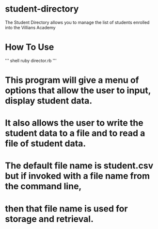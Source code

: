 # student-directory

The Student Directory allows you to manage the list of students enrolled into the Villians Academy

# How To Use

''' shell
  ruby director.rb
''' 
# This program will give a menu of options that allow the user to input, display student data.
# It also allows the user to write the student data to a file and to read a file of student data.
# The default file name is student.csv but if invoked with a file name from the command line,
# then that file name is used for storage and retrieval.

